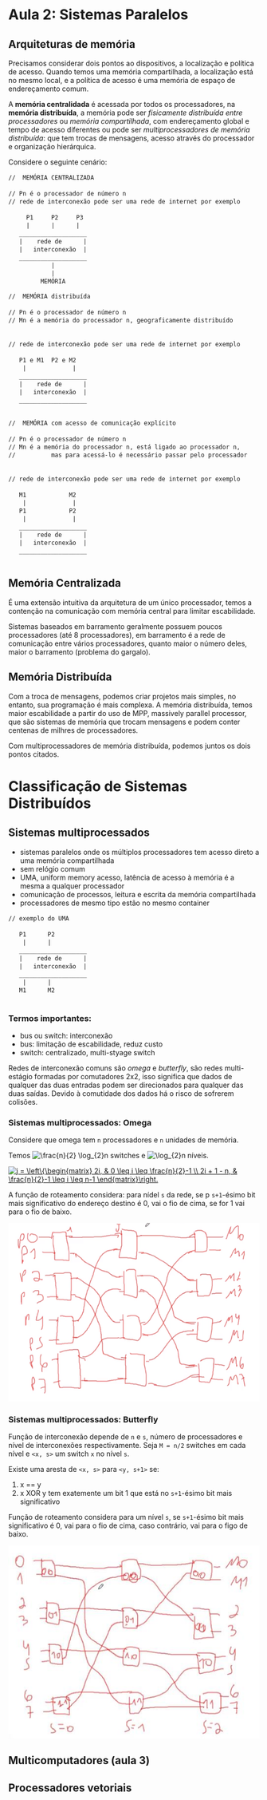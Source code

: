 # Aula 2: Sistemas Paralelos

## Arquiteturas de memória

Precisamos considerar dois pontos ao dispositivos, a localização e política de acesso. Quando temos uma memória compartilhada, a localização está no mesmo local, e a política de acesso é uma memória de espaço de endereçamento comum.

A **memória centralidada** é acessada por todos os processadores, na **memória distribuída**, a memória pode ser *fisicamente distribuída entre processadores* ou *memória compartilhada*, com endereçamento global e tempo de acesso diferentes ou pode ser *multiprocessadores de memória distribuída*: que tem trocas de mensagens, acesso através do processador e organização hierárquica.

Considere o seguinte cenário:

```
//  MEMÓRIA CENTRALIZADA

// Pn é o processador de número n
// rede de interconexão pode ser uma rede de internet por exemplo

     P1     P2     P3
     |      |      |
   ___________________
   |    rede de      |
   |   interconexão  |
   ___________________
            |
            |
         MEMÓRIA 
```
     

```  
//  MEMÓRIA distribuída

// Pn é o processador de número n
// Mn é a memória do processador n, geograficamente distribuído


// rede de interconexão pode ser uma rede de internet por exemplo
	
   P1 e M1  P2 e M2
	|             |
   ___________________
   |    rede de      |
   |   interconexão  |
   ___________________
	
```
  

```  
//  MEMÓRIA com acesso de comunicação explícito

// Pn é o processador de número n
// Mn é a memória do processador n, está ligado ao processador n,
//          mas para acessá-lo é necessário passar pelo processador


// rede de interconexão pode ser uma rede de internet por exemplo

   M1            M2
	|             |	
   P1            P2
	|             |
   ___________________
   |    rede de      |
   |   interconexão  |
   ___________________
	
```


## Memória Centralizada

É uma extensão intuitiva da arquitetura de um único processador, temos a contenção na comunicação com memória central para limitar escabilidade. 

Sistemas baseados em barramento geralmente possuem poucos processadores (até 8 processadores), em barramento é a rede de comunicação entre vários processadores, quanto maior o número deles, maior o barramento (problema do gargalo).


## Memória Distribuída

Com a troca de mensagens, podemos criar projetos mais simples, no entanto, sua programação é mais complexa. A memória distribuída, temos maior escabilidade a partir do uso de MPP, massively parallel processor, que são sistemas de memória que trocam mensagens  e podem conter centenas de milhres de processadores.

Com multiprocessadores de memória distribuída, podemos juntos os dois pontos citados.


# Classificação de Sistemas Distribuídos

## Sistemas multiprocessados

- sistemas paralelos onde os múltiplos processadores tem acesso direto a uma memória compartilhada
- sem relógio comum
- UMA, uniform memory acesso, latência de acesso à memória é a mesma a qualquer processador
- comunicação de processos, leitura e escrita da memória compartilhada
- processadores de mesmo tipo estão no mesmo container


```  
// exemplo do UMA

   P1      P2
	|      |
   ___________________
   |    rede de      |
   |   interconexão  |
   ___________________
	|      |
   M1      M2
	
```


### Termos importantes:

- bus ou switch: interconexão
- bus: limitação de escabilidade, reduz custo
- switch: centralizado, multi-styage switch 


Redes de interconexão comuns são *omega* e *butterfly*, são redes multi-estágio formadas por comutadores 2x2, isso significa que dados de qualquer das duas entradas podem ser direcionados para qualquer das duas saídas. Devido à comutidade dos dados há o risco de sofrerem colisões.


### Sistemas multiprocessados: Omega

Considere que omega tem `n` processadores e `n` unidades de memória.

Temos <img src="https://latex.codecogs.com/gif.latex?\frac{n}{2}&space;\log_{2}n" title="\frac{n}{2} \log_{2}n" /> switches e <img src="https://latex.codecogs.com/gif.latex?\log_{2}n" title="\log_{2}n" /> níveis.


<a href="https://www.codecogs.com/eqnedit.php?latex=j&space;=&space;\left\{\begin{matrix}&space;2i,&space;&&space;0&space;\leq&space;i&space;\leq&space;\frac{n}{2}-1&space;\\&space;2i&space;&plus;&space;1&space;-&space;n,&space;&&space;\frac{n}{2}-1&space;\leq&space;i&space;\leq&space;n-1&space;\end{matrix}\right." target="_blank"><img src="https://latex.codecogs.com/gif.latex?j&space;=&space;\left\{\begin{matrix}&space;2i,&space;&&space;0&space;\leq&space;i&space;\leq&space;\frac{n}{2}-1&space;\\&space;2i&space;&plus;&space;1&space;-&space;n,&space;&&space;\frac{n}{2}-1&space;\leq&space;i&space;\leq&space;n-1&space;\end{matrix}\right." title="j = \left\{\begin{matrix} 2i, & 0 \leq i \leq \frac{n}{2}-1 \\ 2i + 1 - n, & \frac{n}{2}-1 \leq i \leq n-1 \end{matrix}\right." /></a>


A função de roteamento considera: para nídel `s` da rede, se p `s+1`-ésimo bit mais significativo do endereço destino é 0, vai o fio de cima, se for 1 vai para o fio de baixo.


![](https://raw.githubusercontent.com/NatSatie/StudyNotes/main/mc714/aula2_01.png)


### Sistemas multiprocessados: Butterfly

Função de interconexão depende de `n` e `s`, número de processadores e nível de interconexões respectivamente. Seja `M = n/2` switches em cada nível e `<x, s>` um switch `x` no nível `s`.

Existe uma aresta de `<x, s>` para `<y, s+1>` se:

1. x == y
2. x XOR y tem exatemente um bit 1 que está no `s+1`-ésimo bit mais significativo

Função de roteamento considera para um nível `s`, se `s+1`-ésimo  bit mais significativo é 0, vai para o fio de cima, caso contrário, vai para o figo de baixo.

![](https://raw.githubusercontent.com/NatSatie/StudyNotes/main/mc714/aula2_02.jpeg)


## Multicomputadores (aula 3)




## Processadores vetoriais

